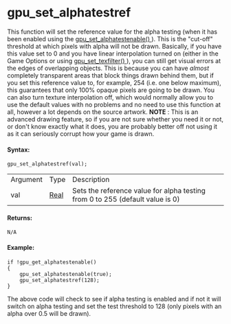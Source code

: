 # gpu_set_alphatestref

This function will set the reference value for the alpha testing (when
it has been enabled using the [ gpu_set_alphatestenable()
](gpu_set_alphatestenable) ). This is the "cut-off" threshold at
which pixels with alpha will not be drawn. Basically, if you have this
value set to 0 and you have linear interpolation turned on (either in
the Game Options or using [ gpu_set_texfilter() ](gpu_set_texfilter)
), you can still get visual errors at the edges of overlapping objects.
This is because you can have *almost* completely transparent areas that
block things drawn behind them, but if you set this reference value to,
for example, 254 (i.e. one below maximum), this guarantees that only
100% opaque pixels are going to be drawn. You can also turn texture
interpolation off, which would normally allow you to use the default
values with no problems and no need to use this function at all, however
a lot depends on the source artwork. **NOTE** : This is an advanced
drawing feature, so if you are not sure whether you need it or not, or
don't know exactly what it does, you are probably better off not using
it as it can seriously corrupt how your game is drawn.

#### Syntax:

``` gml
gpu_set_alphatestref(val);
```

|          |                                                                         |                                                                               |
|----------|-------------------------------------------------------------------------|-------------------------------------------------------------------------------|
| Argument | Type                                                                    | Description                                                                   |
| val      |  [Real](../../../../../GameMaker_Language/GML_Overview/Data_Types)  | Sets the reference value for alpha testing from 0 to 255 (default value is 0) |

#### Returns:

``` gml
N/A
```

#### Example:

``` gml
if !gpu_get_alphatestenable()
{
    gpu_set_alphatestenable(true);
    gpu_set_alphatestref(128);
}
```

The above code will check to see if alpha testing is enabled and if not
it will switch on alpha testing and set the test threshold to 128 (only
pixels with an alpha over 0.5 will be drawn).
